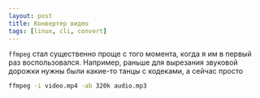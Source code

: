 ```yaml
---
layout: post
title: Конвертер видео
tags: [linux, cli, convert]
---
```

`ffmpeg` стал существенно проще с того момента, когда я им в первый раз воспользовался. Например, раньше для вырезания звуковой дорожки нужны были какие-то танцы с кодеками, а сейчас просто
```sh
ffmpeg -i video.mp4 -ab 320k audio.mp3
```

